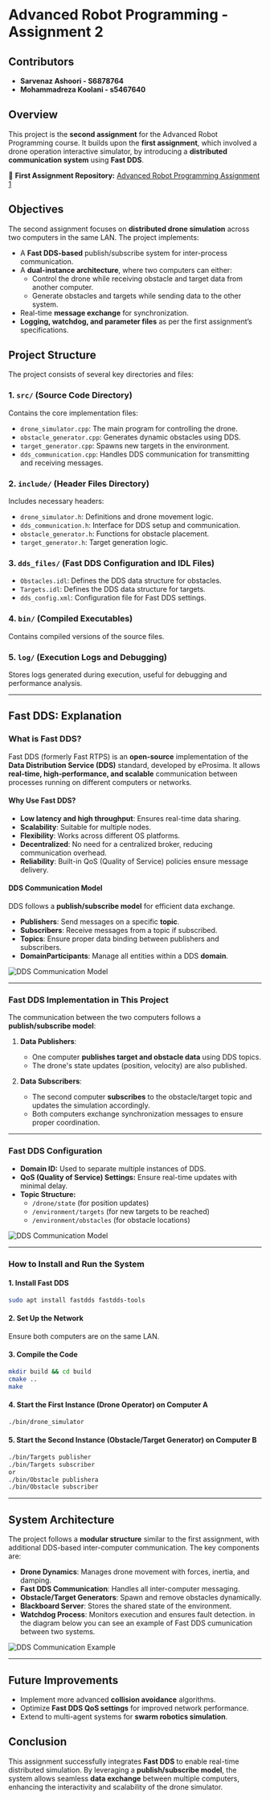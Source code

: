 
# Advanced Robot Programming - Assignment 2


## Contributors
- **Sarvenaz Ashoori - S6878764**
- **Mohammadreza Koolani - s5467640**

## Overview
This project is the **second assignment** for the Advanced Robot Programming course. It builds upon the **first assignment**, which involved a drone operation interactive simulator, by introducing a **distributed communication system** using **Fast DDS**.

📌 **First Assignment Repository:** [Advanced Robot Programming Assignment 1](https://github.com/MohammadrezaKoolani/Advanced_Robot_Programming_Assignment1)

## Objectives
The second assignment focuses on **distributed drone simulation** across two computers in the same LAN. The project implements:

- A **Fast DDS-based** publish/subscribe system for inter-process communication.
- A **dual-instance architecture**, where two computers can either:
  - Control the drone while receiving obstacle and target data from another computer.
  - Generate obstacles and targets while sending data to the other system.
- Real-time **message exchange** for synchronization.
- **Logging, watchdog, and parameter files** as per the first assignment’s specifications.

## Project Structure
The project consists of several key directories and files:

### **1. `src/` (Source Code Directory)**
Contains the core implementation files:
- `drone_simulator.cpp`: The main program for controlling the drone.
- `obstacle_generator.cpp`: Generates dynamic obstacles using DDS.
- `target_generator.cpp`: Spawns new targets in the environment.
- `dds_communication.cpp`: Handles DDS communication for transmitting and receiving messages.

### **2. `include/` (Header Files Directory)**
Includes necessary headers:
- `drone_simulator.h`: Definitions and drone movement logic.
- `dds_communication.h`: Interface for DDS setup and communication.
- `obstacle_generator.h`: Functions for obstacle placement.
- `target_generator.h`: Target generation logic.

### **3. `dds_files/` (Fast DDS Configuration and IDL Files)**
- `Obstacles.idl`: Defines the DDS data structure for obstacles.
- `Targets.idl`: Defines the DDS data structure for targets.
- `dds_config.xml`: Configuration file for Fast DDS settings.

### **4. `bin/` (Compiled Executables)**
Contains compiled versions of the source files.

### **5. `log/` (Execution Logs and Debugging)**
Stores logs generated during execution, useful for debugging and performance analysis.

---

## Fast DDS: Explanation

### **What is Fast DDS?**
Fast DDS (formerly Fast RTPS) is an **open-source** implementation of the **Data Distribution Service (DDS)** standard, developed by eProsima. It allows **real-time, high-performance, and scalable** communication between processes running on different computers or networks.

#### **Why Use Fast DDS?**
- **Low latency and high throughput**: Ensures real-time data sharing.
- **Scalability**: Suitable for multiple nodes.
- **Flexibility**: Works across different OS platforms.
- **Decentralized**: No need for a centralized broker, reducing communication overhead.
- **Reliability**: Built-in QoS (Quality of Service) policies ensure message delivery.

#### **DDS Communication Model**
DDS follows a **publish/subscribe model** for efficient data exchange.
- **Publishers**: Send messages on a specific **topic**.
- **Subscribers**: Receive messages from a topic if subscribed.
- **Topics**: Ensure proper data binding between publishers and subscribers.
- **DomainParticipants**: Manage all entities within a DDS **domain**.

![DDS Communication Model](https://github.com/MohammadrezaKoolani/Advanced_Robot_Programming_Assignment2/blob/main/dds_model.png)


---

### **Fast DDS Implementation in This Project**
The communication between the two computers follows a **publish/subscribe model**:

1. **Data Publishers**:
   - One computer **publishes target and obstacle data** using DDS topics.
   - The drone's state updates (position, velocity) are also published.

2. **Data Subscribers**:
   - The second computer **subscribes** to the obstacle/target topic and updates the simulation accordingly.
   - Both computers exchange synchronization messages to ensure proper coordination.


---

### **Fast DDS Configuration**
- **Domain ID:** Used to separate multiple instances of DDS.
- **QoS (Quality of Service) Settings:** Ensure real-time updates with minimal delay.
- **Topic Structure:**
  - `/drone/state` (for position updates)
  - `/environment/targets` (for new targets to be reached)
  - `/environment/obstacles` (for obstacle locations)

![DDS Communication Model](https://github.com/MohammadrezaKoolani/Advanced_Robot_Programming_Assignment2/blob/main/dds_layer_model.png)


---

### **How to Install and Run the System**

#### **1. Install Fast DDS**
```sh
sudo apt install fastdds fastdds-tools
```

#### **2. Set Up the Network**
Ensure both computers are on the same LAN.

#### **3. Compile the Code**
```sh
mkdir build && cd build
cmake ..
make
```

#### **4. Start the First Instance (Drone Operator) on Computer A**
```sh
./bin/drone_simulator
```

#### **5. Start the Second Instance (Obstacle/Target Generator) on Computer B**
```sh
./bin/Targets publisher
./bin/Targets subscriber
or
./bin/Obstacle publishera
./bin/Obstacle subscriber
```


---

## **System Architecture**
The project follows a **modular structure** similar to the first assignment, with additional DDS-based inter-computer communication. The key components are:
- **Drone Dynamics**: Manages drone movement with forces, inertia, and damping.
- **Fast DDS Communication**: Handles all inter-computer messaging.
- **Obstacle/Target Generators**: Spawn and remove obstacles dynamically.
- **Blackboard Server**: Stores the shared state of the environment.
- **Watchdog Process**: Monitors execution and ensures fault detection.
 in the diagram below you can see an example of Fast DDS cumunication between two systems.

![DDS Communication Example](https://github.com/MohammadrezaKoolani/Advanced_Robot_Programming_Assignment2/blob/main/dds_diagram1.png)


---

## **Future Improvements**
- Implement more advanced **collision avoidance** algorithms.
- Optimize **Fast DDS QoS settings** for improved network performance.
- Extend to multi-agent systems for **swarm robotics simulation**.

## **Conclusion**
This assignment successfully integrates **Fast DDS** to enable real-time distributed simulation. By leveraging a **publish/subscribe model**, the system allows seamless **data exchange** between multiple computers, enhancing the interactivity and scalability of the drone simulator.

